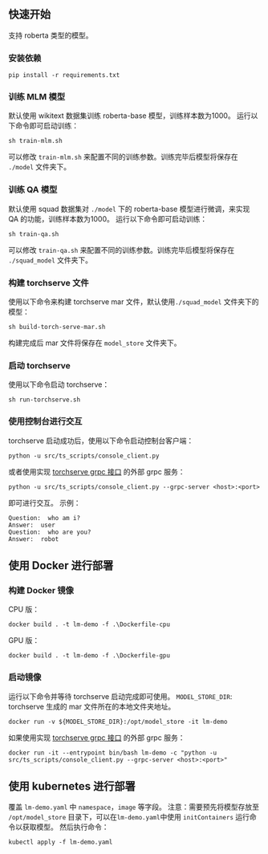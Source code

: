 ## 快速开始

支持 roberta 类型的模型。

### 安装依赖
```shell
pip install -r requirements.txt
```

### 训练 MLM 模型
默认使用 wikitext 数据集训练 roberta-base 模型，训练样本数为1000。
运行以下命令即可启动训练：
```shell
sh train-mlm.sh
```
可以修改 `train-mlm.sh` 来配置不同的训练参数。训练完毕后模型将保存在 `./model` 文件夹下。

### 训练 QA 模型
默认使用 squad 数据集对 `./model` 下的 roberta-base 模型进行微调，来实现 QA 的功能，训练样本数为1000。
运行以下命令即可启动训练：
```shell
sh train-qa.sh
```
可以修改 `train-qa.sh` 来配置不同的训练参数。训练完毕后模型将保存在 `./squad_model` 文件夹下。


### 构建 torchserve 文件
使用以下命令来构建 torchserve mar 文件，默认使用`./squad_model` 文件夹下的模型：
```shell
sh build-torch-serve-mar.sh
```
构建完成后 mar 文件将保存在 `model_store` 文件夹下。

### 启动 torchserve
使用以下命令启动 torchserve：
```shell
sh run-torchserve.sh
```

### 使用控制台进行交互
torchserve 启动成功后，使用以下命令启动控制台客户端：
```shell
python -u src/ts_scripts/console_client.py
```
或者使用实现 [torchserve grpc 接口](https://github.com/pytorch/serve/tree/master/frontend/server/src/main/resources/proto) 的外部 grpc 服务：
```shell
python -u src/ts_scripts/console_client.py --grpc-server <host>:<port>
```
即可进行交互。
示例：
```
Question:  who am i?
Answer:  user
Question:  who are you?
Answer:  robot
```

## 使用 Docker 进行部署

### 构建 Docker 镜像

CPU 版：
```shell
docker build . -t lm-demo -f .\Dockerfile-cpu
```

GPU 版：
```shell
docker build . -t lm-demo -f .\Dockerfile-gpu
```

### 启动镜像

运行以下命令并等待 torchserve 启动完成即可使用。
`MODEL_STORE_DIR`: torchserve 生成的 mar 文件所在的本地文件夹地址。
```shell
docker run -v ${MODEL_STORE_DIR}:/opt/model_store -it lm-demo
```
如果使用实现 [torchserve grpc 接口](https://github.com/pytorch/serve/tree/master/frontend/server/src/main/resources/proto) 的外部 grpc 服务：

```shell
docker run -it --entrypoint bin/bash lm-demo -c "python -u src/ts_scripts/console_client.py --grpc-server <host>:<port>"
```

## 使用 kubernetes 进行部署

覆盖 `lm-demo.yaml` 中 `namespace`，`image` 等字段。
注意：需要预先将模型存放至 `/opt/model_store` 目录下，可以在`lm-demo.yaml`中使用 `initContainers` 运行命令以获取模型。
然后执行命令：

```shell
kubectl apply -f lm-demo.yaml
```
